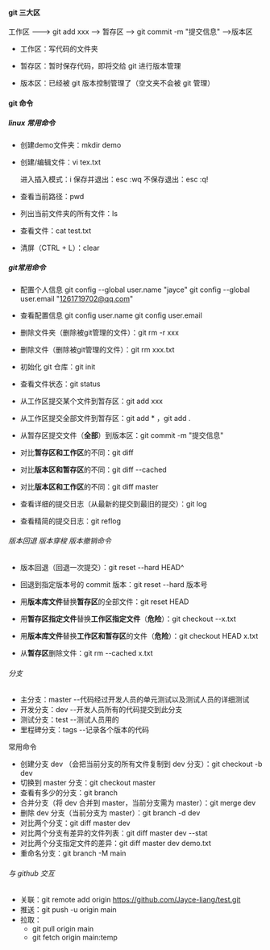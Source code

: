 

#### git 三大区



工作区 ---> git add xxx --> 暂存区 --> git commit -m "提交信息" -->版本区

* 工作区：写代码的文件夹

* 暂存区：暂时保存代码，即将交给 git 进行版本管理

* 版本区：已经被 git 版本控制管理了（空文夹不会被 git 管理）

  

#### git 命令



##### linux 常用命令

* 创建demo文件夹：mkdir demo

* 创建/编辑文件：vi tex.txt 

  进入插入模式：i 
  保存并退出：esc :wq 
  不保存退出：esc :q! 

* 查看当前路径：pwd 
* 列出当前文件夹的所有文件：ls 

* 查看文件：cat test.txt 

* 清屏（CTRL + L）：clear 

  

##### git常用命令

* 配置个人信息
  git config --global user.name "jayce"
  git config --global user.email "1261719702@qq.com"

* 查看配置信息
  git config user.name
  git config user.email

  

* 删除文件夹（删除被git管理的文件）：git rm -r xxx

* 删除文件（删除被git管理的文件）：git rm  xxx.txt

* 初始化 git 仓库：git init 

* 查看文件状态：git status 

* 从工作区提交某个文件到暂存区：git add xxx 

* 从工作区提交全部文件到暂存区：git add *  ，git add .

* 从暂存区提交文件（**全部**）到版本区：git commit -m "提交信息"  

* 对比**暂存区和工作区**的不同：git diff

* 对比**版本区和暂存区**的不同：git diff --cached

* 对比**版本区和工作区**的不同：git diff master

* 查看详细的提交日志（从最新的提交到最旧的提交）：git log

* 查看精简的提交日志：git reflog



###### 版本回退 版本穿梭 版本撤销命令

* 版本回退（回退一次提交）：git reset --hard HEAD^

* 回退到指定版本号的 commit 版本：git reset --hard 版本号

* 用**版本库文件**替换**暂存区**的全部文件：git reset HEAD

* 用**暂存区指定文件**替换**工作区指定文件**（**危险**）：git checkout --x.txt

* 用**版本库文件**替换**工作区和暂存区**的文件（**危险**）：git checkout HEAD x.txt

* 从**暂存区**删除文件：git rm --cached x.txt 

  

###### 分支

* 主分支：master --代码经过开发人员的单元测试以及测试人员的详细测试
* 开发分支：dev --开发人员所有的代码提交到此分支
* 测试分支：test --测试人员用的
* 里程碑分支：tags --记录各个版本的代码

常用命令

* 创建分支 dev （会把当前分支的所有文件复制到 dev 分支）：git checkout -b dev
* 切换到 master 分支：git checkout master
* 查看有多少的分支：git branch
* 合并分支（将 dev 合并到 master，当前分支需为 master）：git merge dev
* 删除 dev 分支（当前分支为 master）：git branch -d dev
* 对比两个分支：git diff master dev
* 对比两个分支有差异的文件列表：git diff master dev --stat
* 对比两个分支指定文件的差异：git diff master dev demo.txt
* 重命名分支：git branch -M main

###### 与 github 交互

* 关联：git remote add origin https://github.com/Jayce-liang/test.git
* 推送：git push -u origin main
* 拉取：
  * git pull origin main
  * git fetch origin main:temp

























